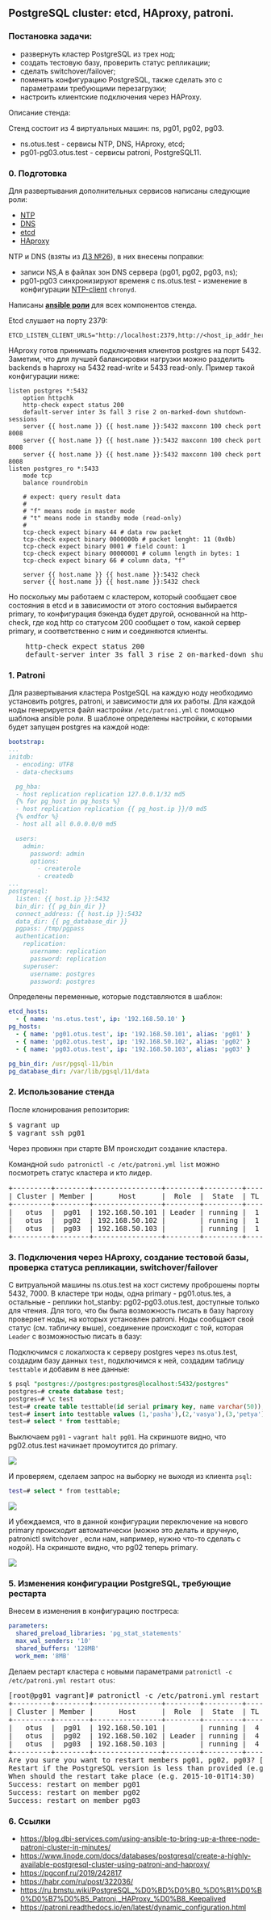 ## PostgreSQL cluster: etcd, HAproxy, patroni.

### Постановка задачи:

- развернуть кластер PostgreSQL из трех нод;
- cоздать тестовую базу, проверить статус репликации;
- cделать switchover/failover;
- поменять конфигурацию PostgreSQL, также сделать это с параметрами требующими
перезагрузки;
- настроить клиентские подключения через HAProxy.

Описание стенда:

Стенд состоит из 4 виртуальных машин: ns, pg01, pg02, pg03.

- ns.otus.test - сервисы NTP, DNS, HAproxy, etcd;
- pg01-pg03.otus.test - сервисы patroni, PostgreSQL11.

### 0. Подготовка

Для развертывания дополнительных сервисов написаны следующие роли:

- [NTP](provision/roles/ntp)
- [DNS](provision/roles/dns)
- [etcd](provision/roles/etcd)
- [HAproxy](provision/roles/haproxy)

NTP и DNS (взяты из [ДЗ №26](https://github.com/kakoka/otus-homework/tree/master/hw26)), в них внесены поправки:

- записи NS,A в файлах зон DNS сервера (pg01, pg02, pg03, ns);
- pg01-pg03 синхронизируют временя с ns.otus.test - изменение в конфигурации [NTP-client](provision/roles/ntp-client) `chronyd`.

Написаны [**ansible роли**](provision/roles) для всех компонентов стенда.

Etcd слушает на порту 2379:

```
ETCD_LISTEN_CLIENT_URLS="http://localhost:2379,http://<host_ip_addr_here>:2379"
```

HAproxy готов принимать подключения клиентов postgres на порт 5432. Заметим, что для лучшей балансировки нагрузки можно разделить backends в haproxy на 5432 read-write и 5433 read-only. Пример такой конфигурации ниже:

```
listen postgres *:5432
    option httpchk
    http-check expect status 200
    default-server inter 3s fall 3 rise 2 on-marked-down shutdown-sessions
    server {{ host.name }} {{ host.name }}:5432 maxconn 100 check port 8008
    server {{ host.name }} {{ host.name }}:5432 maxconn 100 check port 8008    server {{ host.name }} {{ host.name }}:5432 maxconn 100 check port 8008
listen postgres_ro *:5433
    mode tcp
    balance roundrobin
    
    # expect: query result data
    #
    # "f" means node in master mode
    # "t" means node in standby mode (read-only)
    #
    tcp-check expect binary 44 # data row packet
    tcp-check expect binary 0000000b # packet lenght: 11 (0x0b)
    tcp-check expect binary 0001 # field count: 1
    tcp-check expect binary 00000001 # column length in bytes: 1
    tcp-check expect binary 66 # column data, "f"
    
    server {{ host.name }} {{ host.name }}:5432 check
    server {{ host.name }} {{ host.name }}:5432 check
```

Но поскольку мы работаем с кластером, который сообщает свое состояния в etcd и в зависимости от этого состояния выбирается primary, то конфигурация бэкенда будет другой, основанной на http-check, где код http со статусом 200 сообщает о том, какой сервер primary, и соответственно с ним и соединяются клиенты.

<pre>
    http-check expect status 200
    default-server inter 3s fall 3 rise 2 on-marked-down shutdown-sessions
</pre>

### 1. Patroni

Для развертывания кластера PostgeSQL на каждую ноду необходимо установить potgres, patroni, и зависимости для их работы. Для каждой ноды генерируется файл настройки `/etc/patroni.yml` с помощью шаблона ansible роли. В шаблоне определены настройки, с которыми будет запущен postgres на каждой ноде:

```yaml
bootstrap:
...
initdb:
  - encoding: UTF8
  - data-checksums

  pg_hba:
  - host replication replication 127.0.0.1/32 md5
  {% for pg_host in pg_hosts %}
  - host replication replication {{ pg_host.ip }}/0 md5
  {% endfor %}
  - host all all 0.0.0.0/0 md5

  users:
    admin:
      password: admin
      options:
        - createrole
        - createdb
...
postgresql:
  listen: {{ host.ip }}:5432
  bin_dir: {{ pg_bin_dir }}
  connect_address: {{ host.ip }}:5432
  data_dir: {{ pg_database_dir }}
  pgpass: /tmp/pgpass
  authentication:
    replication:
      username: replication
      password: replication
    superuser:
      username: postgres
      password: postgres
```

Определены переменные, которые подставляются в шаблон:


```yaml
etcd_hosts: 
  - { name: 'ns.otus.test', ip: '192.168.50.10' }
pg_hosts:
  - { name: 'pg01.otus.test', ip: '192.168.50.101', alias: 'pg01' }
  - { name: 'pg02.otus.test', ip: '192.168.50.102', alias: 'pg02' }
  - { name: 'pg03.otus.test', ip: '192.168.50.103', alias: 'pg03' }

pg_bin_dir: /usr/pgsql-11/bin
pg_database_dir: /var/lib/pgsql/11/data
```

### 2. Использование стенда

После клонирования репозитория:

<pre>
$ vagrant up
$ vagrant ssh pg01
</pre>

Через провижн при старте ВМ происходит создание кластера.

Командной `sudo patronictl -c /etc/patroni.yml list` можно посмотреть статус кластера и кто лидер.

<pre>
+---------+--------+----------------+--------+---------+----+-----------+
| Cluster | Member |      Host      |  Role  |  State  | TL | Lag in MB |
+---------+--------+----------------+--------+---------+----+-----------+
|   otus  |  pg01  | 192.168.50.101 | Leader | running |  1 |       0.0 |
|   otus  |  pg02  | 192.168.50.102 |        | running |  1 |       0.0 |
|   otus  |  pg03  | 192.168.50.103 |        | running |  1 |       0.0 |
+---------+--------+----------------+--------+---------+----+-----------+
</pre>

### 3. Подключения через HAproxy, создание тестовой базы, проверка статуса репликации, switchover/failover

С витруальной машины ns.otus.test на хост систему проброшены порты 5432, 7000. В кластере три ноды, одна primary - pg01.otus.tes, а остальные - реплики hot_stanby: pg02-pg03.otus.test, доступные только для чтения. Для того, что бы была возможность писать в базу haproxy проверяет ноды, на которых установлен patroni. Ноды сообщают свой статус (см. табличку выше), соединение происходит с той, которая `Leader` c возможностью писать в базу:

Подключимся c локалхоста к серверу postgres через ns.otus.test, создадим базу данных `test`, подключимся к ней, создадим таблицу `testtable` и добавим в нее данные:

```sql
$ psql "postgres://postgres:postgres@localhost:5432/postgres"
postgres=# create database test;
postgres=# \c test
test=# create table testtable(id serial primary key, name varchar(50));
test=# insert into testtable values (1,'pasha'),(2,'vasya'),(3,'petya');
test=# select * from testtable;
```

Выключаем `pg01` - `vagrant halt pg01`. На скриншоте видно, что pg02.otus.test начинает промоутится до primary.

![](pic/pic01.png)

И проверяем, сделаем запрос на выборку не выходя из клиента `psql`:

```bash
test=# select * from testtable;
```

![](pic/pic02.png)

И убеждаемся, что в данной конфигурации переключение на нового primary происходит автоматически (можно это делать и вручную, patronictl switchover <cluster name>, если нам, например, нужно что-то сделать с нодой). На скриншоте видно, что pg02 теперь primary.

![](pic/pic03.png)

### 5. Изменения конфигурации PostgreSQL, требующие рестарта

Внесем в изменения в конфигурацию постгреса:

```yml
parameters:
  shared_preload_libraries: 'pg_stat_statements'
  max_wal_senders: '10'
  shared_buffers: '128MB'
  work_mem: '8MB'
```

Делаем рестарт кластера с новыми параметрами `patronictl -c /etc/patroni.yml restart otus`:

<pre>
[root@pg01 vagrant]# patronictl -c /etc/patroni.yml restart otus
+---------+--------+----------------+--------+---------+----+-----------+
| Cluster | Member |      Host      |  Role  |  State  | TL | Lag in MB |
+---------+--------+----------------+--------+---------+----+-----------+
|   otus  |  pg01  | 192.168.50.101 |        | running |  4 |       0.0 |
|   otus  |  pg02  | 192.168.50.102 | Leader | running |  4 |       0.0 |
|   otus  |  pg03  | 192.168.50.103 |        | running |  4 |       0.0 |
+---------+--------+----------------+--------+---------+----+-----------+
Are you sure you want to restart members pg01, pg02, pg03? [y/N]: y
Restart if the PostgreSQL version is less than provided (e.g. 9.5.2)  []:
When should the restart take place (e.g. 2015-10-01T14:30)  [now]:
Success: restart on member pg01
Success: restart on member pg02
Success: restart on member pg03
</pre>

### 6. Ссылки

- https://blog.dbi-services.com/using-ansible-to-bring-up-a-three-node-patroni-cluster-in-minutes/
- https://www.linode.com/docs/databases/postgresql/create-a-highly-available-postgresql-cluster-using-patroni-and-haproxy/
- https://pgconf.ru/2019/242817
- https://habr.com/ru/post/322036/
- https://ru.bmstu.wiki/PostgreSQL_%D0%BD%D0%B0_%D0%B1%D0%B0%D0%B7%D0%B5_Patroni,_HAProxy_%D0%B8_Keepalived
- https://patroni.readthedocs.io/en/latest/dynamic_configuration.html